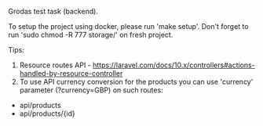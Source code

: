 Grodas test task (backend).

To setup the project using docker, please run 'make setup'.
Don't forget to run 'sudo chmod -R 777 storage/' on fresh project.

Tips: 
1. Resource routes API - https://laravel.com/docs/10.x/controllers#actions-handled-by-resource-controller
2. To use API currency conversion for the products you can use 'currency' parameter (?currency=GBP) on such routes:
 - api/products
 - api/products/{id}
